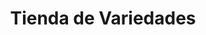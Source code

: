 ---
title: "Tienda de Variedades"
url: /ciudad-satelite/tienda-de-variedades-avenida-diego-de-ocana/
shop: comodidad
---